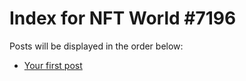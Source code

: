 # Index for NFT World #7196
Posts will be displayed in the order below:

- [Your first post](./001-first.md)


